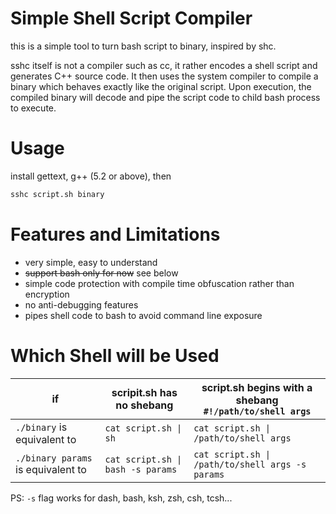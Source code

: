 # Simple Shell Script Compiler

this is a simple tool to turn bash script to binary, inspired by shc.

sshc itself is not a compiler such as cc, it rather encodes a shell script and generates C++ source code. It then uses the system compiler to compile a binary which behaves exactly like the original script. Upon execution, the compiled binary will decode and pipe the script code to child bash process to execute.

# Usage

install gettext, g++ (5.2 or above), then

```bash
sshc script.sh binary
```

# Features and Limitations

* very simple, easy to understand
* ~~support bash only for now~~ see below
* simple code protection with compile time obfuscation rather than encryption
* no anti-debugging features
* pipes shell code to bash to avoid command line exposure

# Which Shell will be Used

| if                                 | scripit.sh has no shebang         | script.sh begins with a shebang<br />`#!/path/to/shell args` |
|------------------------------------|-----------------------------------|--------------------------------------------------------------|
| `./binary`        is equivalent to | `cat script.sh \| sh`             | `cat script.sh \| /path/to/shell args`                       |
| `./binary params` is equivalent to | `cat script.sh \| bash -s params` | `cat script.sh \| /path/to/shell args -s params`             |

PS: `-s` flag works for dash, bash, ksh, zsh, csh, tcsh...
